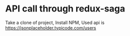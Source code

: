# API call through redux-saga
Take a clone of project,
Install NPM,
Used api is https://jsonplaceholder.typicode.com/users 

